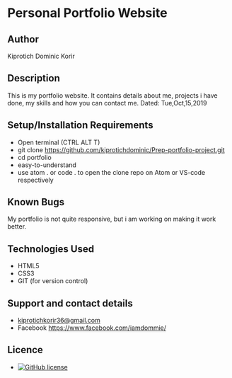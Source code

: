 # Personal Portfolio Website

## Author

Kiprotich Dominic Korir

## Description

This is my portfolio website. It contains details about me, projects i have done, my skills and how you can contact me. Dated: Tue,Oct,15,2019

## Setup/Installation Requirements

- Open terminal (CTRL ALT T)
- git clone https://github.com/kiprotichdominic/Prep-portfolio-project.git
- cd portfolio
- easy-to-understand
- use atom . or code . to open the clone repo on Atom or VS-code respectively

## Known Bugs

My portfolio is not quite responsive, but i am working on making it work better.
## Technologies Used

- HTML5
- CSS3
- GIT (for version control)

## Support and contact details

- kiprotichkorir36@gmail.com
- Facebook https://www.facebook.com/iamdommie/

## Licence

- [![GitHub license](https://img.shields.io/github/license/Naereen/StrapDown.js.svg)](https://github.com/Naereen/StrapDown.js/blob/master/LICENSE)
